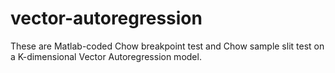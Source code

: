 # vector-autoregression
These are Matlab-coded Chow breakpoint test and Chow sample slit test on a K-dimensional Vector Autoregression model. 
